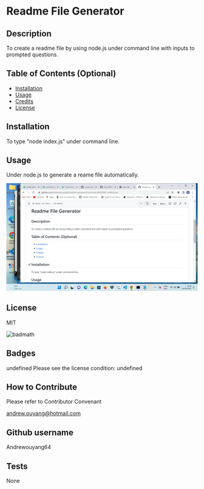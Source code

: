 # Readme File Generator

## Description
To create a readme file by using node.js under command line with inputs to prompted questions.

## Table of Contents (Optional)

- [Installation](#installation)
- [Usage](#usage)
- [Credits](#credits)
- [License](#license)


## Installation
To type "node index.js" under command line.

## Usage
Under node.js to generate a reame file automatically.

![alt text](assets/images/screenshot.png)

## License
MIT

![badmath](https://img.shields.io/github/languages/top/lernantino/badmath)


## Badges
undefined
Please see the license condition: 
undefined

## How to Contribute
Please refer to Contributor Convenant

andrew.ouyang@hotmail.com

## Github username
Andrewouyang64

## Tests
None